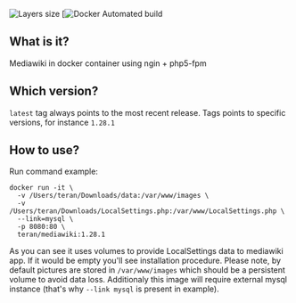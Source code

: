![Layers size](https://images.microbadger.com/badges/image/teran/mediawiki.svg)
[![Docker Automated build](https://img.shields.io/docker/automated/teran/mediawiki.svg)

## What is it?
Mediawiki in docker container using ngin + php5-fpm

## Which version?
`latest` tag always points to the most recent release.
Tags points to specific versions, for instance `1.28.1`

## How to use?
Run command example:
```
docker run -it \
  -v /Users/teran/Downloads/data:/var/www/images \
  -v /Users/teran/Downloads/LocalSettings.php:/var/www/LocalSettings.php \
  --link=mysql \
  -p 8080:80 \
  teran/mediawiki:1.28.1
```

As you can see it uses volumes to provide LocalSettings data to mediawiki app.
If it would be empty you'll see installation procedure. Please note, by default
pictures are stored in `/var/www/images` which should be a persistent volume to
avoid data loss. Additionaly this image will require external mysql instance
(that's why `--link mysql` is present in example).
